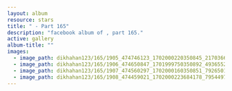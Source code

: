 ```yaml
---
layout: album
resource: stars
title: " - Part 165"
description: "facebook album of , part 165."
active: gallery
album-title: ""
images:
  - image_path: dikhahan123/165/1905_474746123_1702000220350845_2170366830155403211_n.jpg
  - image_path: dikhahan123/165/1906_474650847_1701999750350892_4936552291335281240_n.jpg
  - image_path: dikhahan123/165/1907_474560297_1702000160350851_7926501344727601803_n.jpg
  - image_path: dikhahan123/165/1908_474459021_1702000223684178_7954497015809932564_n.jpg
---
```

